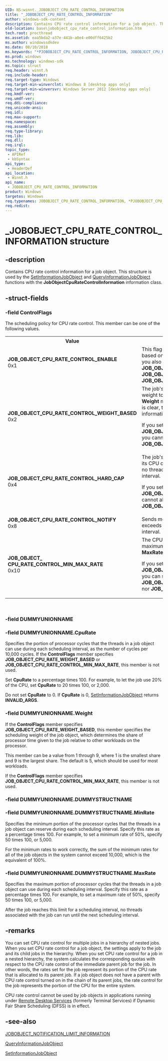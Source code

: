 ```yaml
---
UID: NS:winnt._JOBOBJECT_CPU_RATE_CONTROL_INFORMATION
title: "_JOBOBJECT_CPU_RATE_CONTROL_INFORMATION"
author: windows-sdk-content
description: Contains CPU rate control information for a job object. This structure is used by the SetInformationJobObject and QueryInformationJobObject functions with the JobObjectCpuRateControlInformation information class.
old-location: base\jobobject_cpu_rate_control_information.htm
tech.root: procthread
ms.assetid: eaa5bda2-a37e-441b-a0e4-e00dff6425b2
ms.author: windowssdkdev
ms.date: 08/10/2018
ms.keywords: "*PJOBOBJECT_CPU_RATE_CONTROL_INFORMATION, JOBOBJECT_CPU_RATE_CONTROL_INFORMATION, JOBOBJECT_CPU_RATE_CONTROL_INFORMATION structure, JOB_OBJECT_ CPU_RATE_CONTROL_MIN_MAX_RATE, JOB_OBJECT_CPU_RATE_CONTROL_ENABLE, JOB_OBJECT_CPU_RATE_CONTROL_HARD_CAP, JOB_OBJECT_CPU_RATE_CONTROL_NOTIFY, JOB_OBJECT_CPU_RATE_CONTROL_WEIGHT_BASED, PJOBOBJECT_CPU_RATE_CONTROL_INFORMATION, PJOBOBJECT_CPU_RATE_CONTROL_INFORMATION structure pointer, _JOBOBJECT_CPU_RATE_CONTROL_INFORMATION, base.jobobject_cpu_rate_control_information, winnt/JOBOBJECT_CPU_RATE_CONTROL_INFORMATION, winnt/PJOBOBJECT_CPU_RATE_CONTROL_INFORMATION"
ms.prod: windows
ms.technology: windows-sdk
ms.topic: struct
req.header: winnt.h
req.include-header: 
req.target-type: Windows
req.target-min-winverclnt: Windows 8 [desktop apps only]
req.target-min-winversvr: Windows Server 2012 [desktop apps only]
req.kmdf-ver: 
req.umdf-ver: 
req.ddi-compliance: 
req.unicode-ansi: 
req.idl: 
req.max-support: 
req.namespace: 
req.assembly: 
req.type-library: 
req.lib: 
req.dll: 
req.irql: 
topic_type:
 - APIRef
 - kbSyntax
api_type:
 - HeaderDef
api_location:
 - Winnt.h
api_name:
 - JOBOBJECT_CPU_RATE_CONTROL_INFORMATION
product: Windows
targetos: Windows
req.typenames: JOBOBJECT_CPU_RATE_CONTROL_INFORMATION, *PJOBOBJECT_CPU_RATE_CONTROL_INFORMATION
req.redist: 
---
```


# _JOBOBJECT_CPU_RATE_CONTROL_INFORMATION structure


## -description


Contains CPU rate control information for a job object. This structure is used by the <a href="https://msdn.microsoft.com/46f7c579-e8d3-4434-a6ce-56573cd84387">SetInformationJobObject</a> and <a href="https://msdn.microsoft.com/d843d578-fd67-4708-959f-00245ff70ec6">QueryInformationJobObject</a> functions with the <b>JobObjectCpuRateControlInformation</b> information class.


## -struct-fields




### -field ControlFlags

The scheduling policy for CPU rate control. This member can be one of the following values.

<table>
<tr>
<th>Value</th>
<th>Meaning</th>
</tr>
<tr>
<td width="40%"><a id="JOB_OBJECT_CPU_RATE_CONTROL_ENABLE"></a><a id="job_object_cpu_rate_control_enable"></a><dl>
<dt><b>JOB_OBJECT_CPU_RATE_CONTROL_ENABLE</b></dt>
<dt>0x1</dt>
</dl>
</td>
<td width="60%">
This flag enables the job's CPU rate to be controlled based on weight or hard cap. You must set this value if you also set <b>JOB_OBJECT_CPU_RATE_CONTROL_WEIGHT_BASED</b>,   <b>JOB_OBJECT_CPU_RATE_CONTROL_HARD_CAP</b>, or <b>JOB_OBJECT_CPU_RATE_CONTROL_MIN_MAX_RATE</b>.

</td>
</tr>
<tr>
<td width="40%"><a id="JOB_OBJECT_CPU_RATE_CONTROL_WEIGHT_BASED"></a><a id="job_object_cpu_rate_control_weight_based"></a><dl>
<dt><b>JOB_OBJECT_CPU_RATE_CONTROL_WEIGHT_BASED</b></dt>
<dt>0x2</dt>
</dl>
</td>
<td width="60%">
The job's CPU rate is calculated based on its relative weight to the weight of other jobs. If this flag is set, the <b>Weight</b> member contains more information. If this flag is clear, the <b>CpuRate</b> member contains more information.

If you set <b>JOB_OBJECT_CPU_RATE_CONTROL_WEIGHT_BASED</b>, you cannot also set <b>JOB_OBJECT_CPU_RATE_CONTROL_MIN_MAX_RATE</b>.

</td>
</tr>
<tr>
<td width="40%"><a id="JOB_OBJECT_CPU_RATE_CONTROL_HARD_CAP"></a><a id="job_object_cpu_rate_control_hard_cap"></a><dl>
<dt><b>JOB_OBJECT_CPU_RATE_CONTROL_HARD_CAP</b></dt>
<dt>0x4</dt>
</dl>
</td>
<td width="60%">
The job's CPU rate is a hard limit. After the job reaches its CPU cycle limit for the current scheduling interval, no threads associated with the job will run until the next interval. 

If you set <b>JOB_OBJECT_CPU_RATE_CONTROL_HARD_CAP</b>, you cannot also set <b>JOB_OBJECT_CPU_RATE_CONTROL_MIN_MAX_RATE</b>.

</td>
</tr>
<tr>
<td width="40%"><a id="JOB_OBJECT_CPU_RATE_CONTROL_NOTIFY"></a><a id="job_object_cpu_rate_control_notify"></a><dl>
<dt><b>JOB_OBJECT_CPU_RATE_CONTROL_NOTIFY</b></dt>
<dt>0x8</dt>
</dl>
</td>
<td width="60%">
Sends messages when the CPU rate for the job exceeds the rate limits for the job during the tolerance interval.

</td>
</tr>
<tr>
<td width="40%"><a id="JOB_OBJECT__CPU_RATE_CONTROL_MIN_MAX_RATE"></a><a id="job_object__cpu_rate_control_min_max_rate"></a><dl>
<dt><b>JOB_OBJECT_ CPU_RATE_CONTROL_MIN_MAX_RATE</b></dt>
<dt>0x10</dt>
</dl>
</td>
<td width="60%">
The CPU rate for the job is limited by minimum and maximum rates that you specify in the <b>MinRate</b> and <b>MaxRate</b> members.

If you set <b>JOB_OBJECT_CPU_RATE_CONTROL_MIN_MAX_RATE</b>, you can set neither  <b>JOB_OBJECT_CPU_RATE_CONTROL_WEIGHT_BASED</b> nor <b>JOB_OBJECT_CPU_RATE_CONTROL_HARD_CAP</b>.

</td>
</tr>
</table>
 


### -field DUMMYUNIONNAME

 


### -field DUMMYUNIONNAME.CpuRate

Specifies the portion of processor cycles that the threads in a job object can use during each scheduling interval, as the number of cycles per 10,000 cycles. If the <b>ControlFlags</b> member specifies <b>JOB_OBJECT_CPU_RATE_WEIGHT_BASED</b> or <b>JOB_OBJECT_CPU_RATE_CONTROL_MIN_MAX_RATE</b>, this member is not used.

Set <b>CpuRate</b> to a percentage times 100. For example, to let the job use 20% of the CPU, set <b>CpuRate</b> to 20 times 100, or 2,000.

Do not set <b>CpuRate</b> to 0. If <b>CpuRate</b> is 0,  <a href="https://msdn.microsoft.com/46f7c579-e8d3-4434-a6ce-56573cd84387">SetInformationJobObject</a> returns <b>INVALID_ARGS</b>.


### -field DUMMYUNIONNAME.Weight

If the <b>ControlFlags</b> member specifies <b>JOB_OBJECT_CPU_RATE_WEIGHT_BASED</b>, this member specifies the scheduling weight of the job object, which determines the share of processor time given to the job relative to other workloads on the processor. 

This member can be a value from 1 through 9, where 1 is the smallest share and 9 is the largest share. The default is 5, which should be used for most workloads.  

If the <b>ControlFlags</b> member specifies <b>JOB_OBJECT_CPU_RATE_CONTROL_MIN_MAX_RATE</b>, this member is not used.


### -field DUMMYUNIONNAME.DUMMYSTRUCTNAME

 


### -field DUMMYUNIONNAME.DUMMYSTRUCTNAME.MinRate

Specifies the minimum portion of the processor cycles that the threads in a job object can reserve during each scheduling interval. Specify this rate as a percentage times 100.  For example, to set a minimum rate of 50%, specify 50 times 100, or  5,000.

For the minimum rates to work correctly, the sum of the minimum rates for all of the job objects in the system cannot exceed 10,000, which is the equivalent of 100%.


### -field DUMMYUNIONNAME.DUMMYSTRUCTNAME.MaxRate

Specifies the maximum portion of processor cycles that the threads in a job object can use during each scheduling interval. Specify this rate as a percentage times 100.  For example, to set  a maximum rate of 50%, specify 50 times 100, or  5,000.

After the job reaches this limit for a scheduling interval, no threads associated with the job can run until the next scheduling interval.


## -remarks



You can set CPU rate control for multiple jobs in a  hierarchy of nested jobs. When you set CPU rate control for a job object, the settings apply to the job and its child jobs in the hierarchy. When you set CPU rate control for a job in a nested hierarchy, the system calculates the corresponding quotas with respect to the CPU rate control of the immediate parent job for the job. In other words, the rates set for the job represent its portion of the CPU rate that is allocated to its parent job.  If a job object does not have a parent with CPU rate control turned on in the chain of its parent jobs, the rate control for the job represents the portion of the CPU for the entire system.

CPU rate control cannot be used by job objects in applications running under <a href="https://msdn.microsoft.com/90c40b7a-e324-43fc-a1e6-f29997ed9436">Remote Desktop Services</a> (formerly Terminal Services)  if Dynamic Fair Share Scheduling (DFSS) is in effect. 




## -see-also




<a href="https://msdn.microsoft.com/39cf5f26-dfc1-4f1d-aae4-5f29e277834f">JOBOBJECT_NOTIFICATION_LIMIT_INFORMATION</a>



<a href="https://msdn.microsoft.com/d843d578-fd67-4708-959f-00245ff70ec6">QueryInformationJobObject</a>



<a href="https://msdn.microsoft.com/46f7c579-e8d3-4434-a6ce-56573cd84387">SetInformationJobObject</a>
 

 

